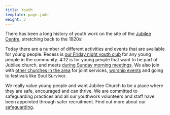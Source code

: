 ```yaml
---
title: Youth
template: page.jade
weight: 3
---
```


There has been a long history of youth work on the site of the [Jubilee Centre](/pages/find-and-contact-us/#the-jubilee-centre), stretching back to the 1920s!

Today there are a number of different activities and events that are available for young people. Recess is [our Friday night youth club](#recess) for any young people in the community. 4:12 is for young people that want to be part of Jubilee church, and meets [during Sunday morning meetings](#sundays). We also join with [other churches in the area](/pages/who-we-are/#our-connections) for joint services, [worship events](#identity) and going to festivals like Soul Survivor. 

We really value young people and want Jubilee Church to be a place where they are safe, encouraged and can thrive. We are committed to safeguarding practices and all our youthwork volunteers and staff have been appointed through safer recruitment. Find out more about our [safeguarding](/pages/what-we-do/Safeguarding/).
